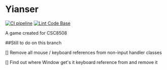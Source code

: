 # Yianser
[![CI pipeline](https://github.com/Newcastle-University-Team-3/Yianser/actions/workflows/CI.yml/badge.svg?branch=main)](https://github.com/Newcastle-University-Team-3/Yianser/actions/workflows/CI.yml)
[![Lint Code Base](https://github.com/Newcastle-University-Team-3/Yianser/actions/workflows/linter.yml/badge.svg?branch=main)](https://github.com/Newcastle-University-Team-3/Yianser/actions/workflows/linter.yml)

A game created for CSC8508

##Still to do on this branch

[] Remove all mouse / keyboard references from non-input handler classes

[] Find out where Window get's it keyboard reference from and remove it
